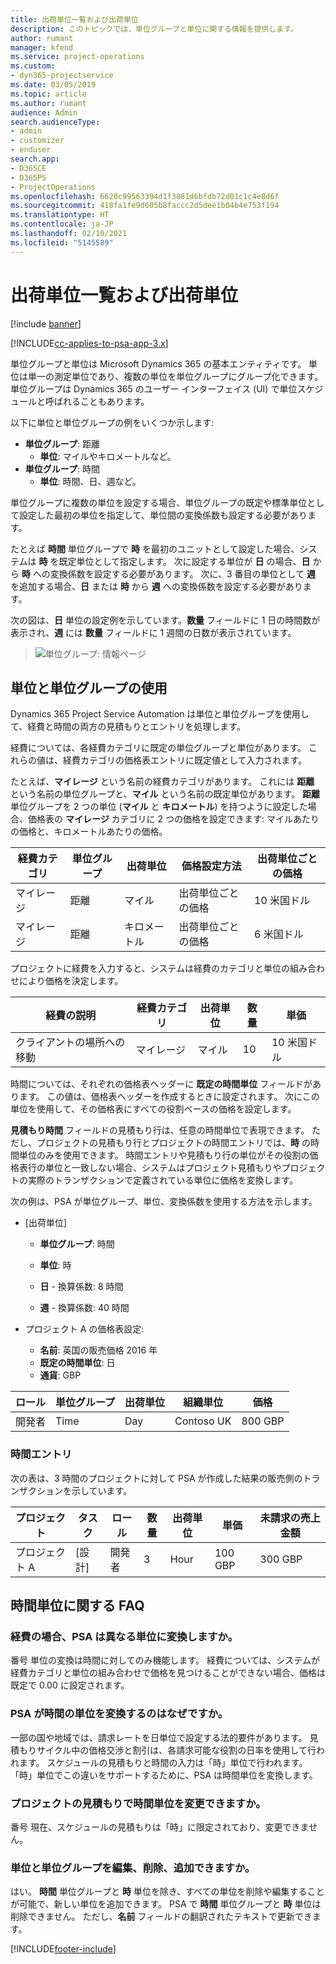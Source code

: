 ```yaml
---
title: 出荷単位一覧および出荷単位
description: このトピックでは、単位グループと単位に関する情報を提供します。
author: rumant
manager: kfend
ms.service: project-operations
ms.custom:
- dyn365-projectservice
ms.date: 03/05/2019
ms.topic: article
ms.author: rumant
audience: Admin
search.audienceType:
- admin
- customizer
- enduser
search.app:
- D365CE
- D365PS
- ProjectOperations
ms.openlocfilehash: 6620c99563394d1f3881d6bfdb72d01c1c4e8d6f
ms.sourcegitcommit: 418fa1fe9d605b8faccc2d5dee1b04b4e753f194
ms.translationtype: HT
ms.contentlocale: ja-JP
ms.lasthandoff: 02/10/2021
ms.locfileid: "5145589"
---
```

# <a name="unit-groups-and-units"></a>出荷単位一覧および出荷単位

[!include [banner](../includes/psa-now-project-operations.md)]

[!INCLUDE[cc-applies-to-psa-app-3.x](../includes/cc-applies-to-psa-app-3x.md)]

単位グループと単位は Microsoft Dynamics 365 の基本エンティティです。 単位は単一の測定単位であり、複数の単位を単位グループにグループ化できます。 単位グループは Dynamics 365 のユーザー インターフェイス (UI) で単位スケジュールと呼ばれることもあります。 

以下に単位と単位グループの例をいくつか示します:
 
- **単位グループ**: 距離 
    - **単位**: マイルやキロメートルなど。
- **単位グループ**: 時間
    - **単位**: 時間、日、週など。 

単位グループに複数の単位を設定する場合、単位グループの既定や標準単位として設定した最初の単位を指定して、単位間の変換係数も設定する必要があります。 

たとえば **時間** 単位グループで **時** を最初のユニットとして設定した場合、システムは **時** を既定単位として指定します。 次に設定する単位が **日** の場合、**日** から **時** への変換係数を設定する必要があります。 次に、3 番目の単位として **週** を追加する場合、**日** または **時** から **週** への変換係数を設定する必要があります。 

次の図は、**日** 単位の設定例を示しています。**数量** フィールドに 1 日の時間数が表示され、**週** には **数量** フィールドに 1 週間の日数が表示されています。

> ![単位グループ: 情報ページ](media/advanced-2.png)

## <a name="using-units-and-unit-groups"></a>単位と単位グループの使用

Dynamics 365 Project Service Automation は単位と単位グループを使用して、経費と時間の両方の見積もりとエントリを処理します。 

経費については、各経費カテゴリに既定の単位グループと単位があります。 これらの値は、経費カテゴリの価格表エントリに既定値として入力されます。 

たとえば、**マイレージ** という名前の経費カテゴリがあります。 これには **距離** という名前の単位グループと、**マイル** という名前の既定単位があります。 **距離** 単位グループを 2 つの単位 (**マイル** と **キロメートル**) を持つように設定した場合、価格表の **マイレージ** カテゴリに 2 つの価格を設定できます: マイルあたりの価格と、キロメートルあたりの価格。

| 経費カテゴリ  | 単位グループ  | 出荷単位      | 価格設定方法  | 出荷単位ごとの価格  |
|-------------------|---------------|-----------|-------------------|-------------------|
| マイレージ           | 距離      | マイル      | 出荷単位ごとの価格    | 10 米国ドル            |
| マイレージ           | 距離      | キロメートル | 出荷単位ごとの価格    |  6 米国ドル            |

プロジェクトに経費を入力すると、システムは経費のカテゴリと単位の組み合わせにより価格を決定します。 

| 経費の説明        | 経費カテゴリ  | 出荷単位  | 数量  | 単価   |
|----------------------------|---------------------|-------|-----------|----------------|
| クライアントの場所への移動 | マイレージ             | マイル  | 10        | 10 米国ドル         |

時間については、それぞれの価格表ヘッダーに **既定の時間単位** フィールドがあります。 この値は、価格表ヘッダーを作成するときに設定されます。 次にこの単位を使用して、その価格表にすべての役割ベースの価格を設定します。

**見積もり時間** フィールドの見積もり行は、任意の時間単位で表現できます。 ただし、プロジェクトの見積もり行とプロジェクトの時間エントリでは、**時** の時間単位のみを使用できます。 時間エントリや見積もり行の単位がその役割の価格表行の単位と一致しない場合、システムはプロジェクト見積もりやプロジェクトの実際のトランザクションで定義されている単位に価格を変換します。

次の例は、PSA が単位グループ、単位、変換係数を使用する方法を示します。
- [出荷単位]

   - **単位グループ**: 時間 
   - **単位**: 時 
    
    - **日** - 換算係数: 8 時間       
    - **週** - 換算係数: 40 時間  
        
- プロジェクト A の価格表設定:

    - **名前**: 英国の販売価格 2016 年 
    - **既定の時間単位**: 日 
    - **通貨**: GBP

| ロール      | 単位グループ | 出荷単位 | 組織単位 | 価格   |
|-----------|------------|------|---------------------|---------|
| 開発者 | Time       | Day  | Contoso UK          | 800 GBP |

### <a name="time-entry"></a>時間エントリ

次の表は、3 時間のプロジェクトに対して PSA が作成した結果の販売側のトランザクションを示しています。


| プロジェクト   | タスク    | ロール      | 数量 | 出荷単位  | 単価 | 未請求の売上金額 |
|-----------|---------|-----------|----------|-------|------------|-----------------------|
| プロジェクト A | [設計]  | 開発者 | 3        | Hour  | 100 GBP    | 300 GBP               |

## <a name="time-unit-faq"></a>時間単位に関する FAQ

### <a name="does-psa-convert-to-different-units-in-the-case-of-expenses"></a>経費の場合、PSA は異なる単位に変換しますか。
番号 単位の変換は時間に対してのみ機能します。 経費については、システムが経費カテゴリと単位の組み合わせで価格を見つけることができない場合、価格は既定で 0.00 に設定されます。

### <a name="why-does-psa-convert-time-units"></a>PSA が時間の単位を変換するのはなぜですか。
一部の国や地域では、請求レートを日単位で設定する法的要件があります。 見積もりサイクル中の価格交渉と割引は、各請求可能な役割の日率を使用して行われます。 スケジュールの見積もりと時間の入力は「時」単位で行われます。 「時」単位でこの違いをサポートするために、PSA は時間単位を変換します。

### <a name="can-time-units-be-changed-on-project-estimates"></a>プロジェクトの見積もりで時間単位を変更できますか。
番号 現在、スケジュールの見積もりは「時」に限定されており、変更できません。

### <a name="can-units-and-unit-groups-be-edited-deleted-and-added"></a>単位と単位グループを編集、削除、追加できますか。
はい。 **時間** 単位グループと **時** 単位を除き、すべての単位を削除や編集することが可能で、新しい単位を追加できます。 PSA で **時間** 単位グループと **時** 単位は削除できません。 ただし、**名前** フィールドの翻訳されたテキストで更新できます。


[!INCLUDE[footer-include](../includes/footer-banner.md)]